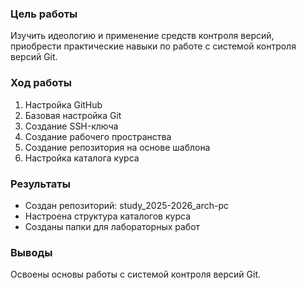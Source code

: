 ### Цель работы
Изучить идеологию и применение средств контроля версий, приобрести практические навыки по работе с системой контроля версий Git.

### Ход работы
1. Настройка GitHub
2. Базовая настройка Git
3. Создание SSH-ключа
4. Создание рабочего пространства
5. Создание репозитория на основе шаблона
6. Настройка каталога курса

### Результаты
- Создан репозиторий: study_2025-2026_arch-pc
- Настроена структура каталогов курса
- Созданы папки для лабораторных работ

### Выводы
Освоены основы работы с системой контроля версий Git.
